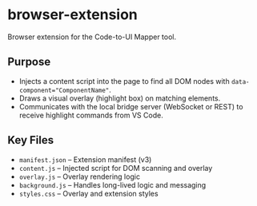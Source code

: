 # browser-extension

Browser extension for the Code-to-UI Mapper tool.

## Purpose

- Injects a content script into the page to find all DOM nodes with `data-component="ComponentName"`.
- Draws a visual overlay (highlight box) on matching elements.
- Communicates with the local bridge server (WebSocket or REST) to receive highlight commands from VS Code.

## Key Files

- `manifest.json` – Extension manifest (v3)
- `content.js` – Injected script for DOM scanning and overlay
- `overlay.js` – Overlay rendering logic
- `background.js` – Handles long-lived logic and messaging
- `styles.css` – Overlay and extension styles
